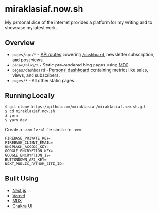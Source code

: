 # miraklasiaf.now.sh

My personal slice of the internet provides a platform for my writing and to showcase my latest work.

## Overview

- `pages/api/*` - [API routes](https://nextjs.org/docs/api-routes/introduction) powering [`/dashboard`](https://miraklasiaf.now.sh/dashboard), newsletter subscription, and post views.
- `pages/blog/*` - Static pre-rendered blog pages using [MDX](https://github.com/mdx-js/mdx).
- `pages/dashboard` - [Personal dashboard](https://miraklasiaf.now.sh/dashboard) containing metrics like sales, views, and subscribers.
- `pages/*` - All other static pages.

## Running Locally

```bash
$ git clone https://github.com/miraklasiaf/miraklasiaf.now.sh.git
$ cd miraklasiaf.now.sh
$ yarn
$ yarn dev
```

Create a `.env.local` file similar to `.env`.

```
FIREBASE_PRIVATE_KEY=
FIREBASE_CLIENT_EMAIL=
UNSPLASH_ACCESS_KEY=
GOOGLE_ENCRYPTION_KEY=
GOOGLE_ENCRYPTION_IV=
BUTTONDOWN_API_KEY=
NEXT_PUBLIC_FATHOM_SITE_ID=
```

## Built Using

- [Next.js](https://nextjs.org/)
- [Vercel](https://vercel.com)
- [MDX](https://github.com/mdx-js/mdx)
- [Chakra UI](https://chakra-ui.com/)
